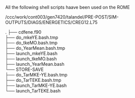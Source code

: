 All the following shell scripts haave been used on the ROME 

/ccc/work/cont003/gen7420/talandel/PRE-POST/SIM-OUTPUTS/DIAGS/ENERGETICS/CREG12.L75

.
├── cdfene.f90 <br>
├── do_mkeYE.bash.tmp <br>
├── do_tkeMO.bash.tmp <br>
├── do_YearMean.bash.tmp <br>
├── launch_mkeYE.bash <br>
├── launch_tkeMO.bash <br>
├── launch_YearMean.bash <br>
└── STORE-SAVE <br>
     ├── do_TarMKE-YE.bash.tmp <br>
     ├── do_TarTEKE.bash.tmp <br>
     ├── launch_TarMKE-YE.bash <br>
     └── launch_TarTEKE.bash <br>
